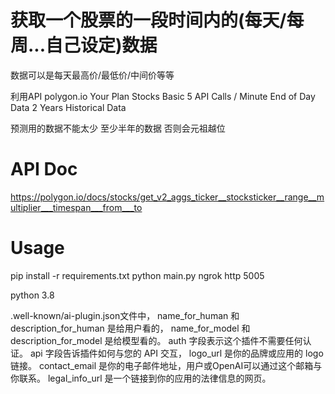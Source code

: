 # 获取一个股票的一段时间内的(每天/每周...自己设定)数据
数据可以是每天最高价/最低价/中间价等等

利用API polygon.io
Your Plan
Stocks Basic
5 API Calls / Minute
End of Day Data
2 Years Historical Data

预测用的数据不能太少 至少半年的数据
否则会元祖越位

# API Doc
 https://polygon.io/docs/stocks/get_v2_aggs_ticker__stocksticker__range__multiplier___timespan___from___to

# Usage 
pip install -r requirements.txt
python main.py
ngrok http 5005

python 3.8

.well-known/ai-plugin.json文件中，
name_for_human 和 description_for_human 是给用户看的，
name_for_model 和 description_for_model 是给模型看的。
auth 字段表示这个插件不需要任何认证。
api 字段告诉插件如何与您的 API 交互，
logo_url 是你的品牌或应用的 logo 链接。
contact_email 是你的电子邮件地址，用户或OpenAI可以通过这个邮箱与你联系。
legal_info_url 是一个链接到你的应用的法律信息的网页。

